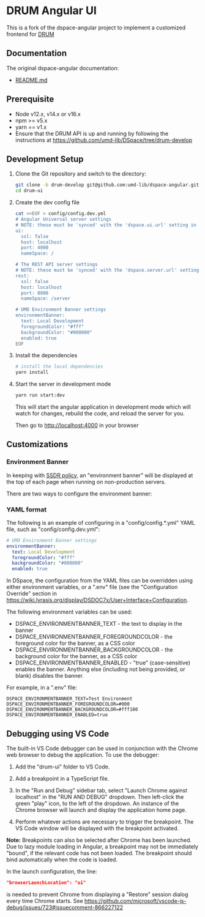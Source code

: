 # DRUM Angular UI

This is a fork of the dspace-angular project to implement a customized frontend
for [DRUM](https://github.com/umd-lib/DSpace/tree/drum-develop)

## Documentation

The original dspace-angular documentation:

- [README.md](README.md)

## Prerequisite

- Node v12.x, v14.x or v16.x
- npm >= v5.x
- yarn == v1.x
- Ensure that the DRUM API is up and running by following the instructions at <https://github.com/umd-lib/DSpace/tree/drum-develop>

## Development Setup

1. Clone the Git repository and switch to the directory:

    ```bash
    git clone -b drum-develop git@github.com:umd-lib/dspace-angular.git drum-ui
    cd drum-ui
    ```

2. Create the dev config file

    ```bash
    cat <<EOF > config/config.dev.yml
    # Angular Universal server settings
    # NOTE: these must be 'synced' with the 'dspace.ui.url' setting in your backend's local.cfg.
    ui:
      ssl: false
      host: localhost
      port: 4000
      nameSpace: /

    # The REST API server settings
    # NOTE: these must be 'synced' with the 'dspace.server.url' setting in your backend's local.cfg.
    rest:
      ssl: false
      host: localhost
      port: 8080
      nameSpace: /server

    # UMD Environment Banner settings
    environmentBanner:
      text: Local Development
      foregroundColor: "#fff"
      backgroundColor: "#008000"
      enabled: true
    EOF
    ```

3. Install the dependencies

    ```bash
    # install the local dependencies
    yarn install
    ```

4. Start the server in development mode

    ```bash
    yarn run start:dev
    ```

    This will start the angular application in development mode which will
    watch for changes, rebuild the code, and reload the server for you.

    Then go to <http://localhost:4000> in your browser

## Customizations

### Environment Banner

In keeping with [SSDR policy](https://confluence.umd.edu/display/LIB/Create+Environment+Banners),
an "environment banner" will be displayed at the top of each page when running
on non-production servers.

There are two ways to configure the environment banner:

### YAML format

The following is an example of configuring in a "config/config.*.yml" YAML file,
such as "config/config.dev.yml":

```yaml
# UMD Environment Banner settings
environmentBanner:
  text: Local Development
  foregroundColor: "#fff"
  backgroundColor: "#008000"
  enabled: true
```

In DSpace, the configuration from the YAML files can be overridden using either
environment variables, or a ".env" file (see the "Configuration Override"
section in <https://wiki.lyrasis.org/display/DSDOC7x/User+Interface+Configuration>.

The following environment variables can be used:

- DSPACE_ENVIRONMENTBANNER_TEXT - the text to display in the banner
- DSPACE_ENVIRONMENTBANNER_FOREGROUNDCOLOR - the foreground color for the
  banner, as a CSS color
- DSPACE_ENVIRONMENTBANNER_BACKGROUNDCOLOR - the background color for the
  banner, as a CSS color
- DSPACE_ENVIRONMENTBANNER_ENABLED - "true" (case-sensitive) enables the
  banner. Anything else (including not being provided, or blank) disables the
  banner.

For example, in a ".env" file:

```text
DSPACE_ENVIRONMENTBANNER_TEXT=Test Environment
DSPACE_ENVIRONMENTBANNER_FOREGROUNDCOLOR=#000
DSPACE_ENVIRONMENTBANNER_BACKGROUNDCOLOR=#fff100
DSPACE_ENVIRONMENTBANNER_ENABLED=true
```

## Debugging using VS Code

The built-in VS Code debugger can be used in conjunction with the Chrome web
browser to debug the application. To use the debugger:

1) Add the "drum-ui" folder to VS Code.

2) Add a breakpoint in a TypeScript file.

3) In the "Run and Debug" sidebar tab, select "Launch Chrome against localhost"
   in the "RUN AND DEBUG" dropdown. Then left-click the green "play" icon, to
   the left of the dropdown. An instance of the Chrome browser will launch and
   display the application home page.

4) Perform whatever actions are necessary to trigger the breakpoint. The
   VS Code window will be displayed with the breakpoint activated.

**Note:** Breakpoints can also be selected after Chrome has been launched.
Due to lazy module loading in Angular, a breakpoint may not be immediately
"bound", if the relevant code has not been loaded. The breakpoint should
bind automatically when the code is loaded.

In the launch configuration, the line:

```json
"browserLaunchLocation": "ui"
```

is needed to prevent Chrome from displaying a "Restore" session dialog every
time Chrome starts. See <https://github.com/microsoft/vscode-js-debug/issues/723#issuecomment-866227122>
